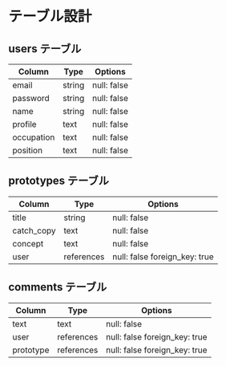 # テーブル設計

## users テーブル

| Column             | Type   | Options     |
| ------------------ | ------ | ----------- |
| email              | string | null: false |
| password           | string | null: false |
| name               | string | null: false |
| profile            | text   | null: false |
| occupation         | text   | null: false |
| position           | text   | null: false |

## prototypes テーブル

| Column      | Type       | Options                       |
| ------      | ------     | -----------                   |
| title       | string     | null: false                   |
| catch_copy  | text       | null: false                   |
| concept     | text       | null: false                   |
| user        | references | null: false foreign_key: true |

## comments テーブル

| Column      | Type       | Options                       |
| ------      | ------     | -----------                   |
| text        | text       | null: false                   |
| user        | references | null: false foreign_key: true |
| prototype   | references | null: false foreign_key: true |

